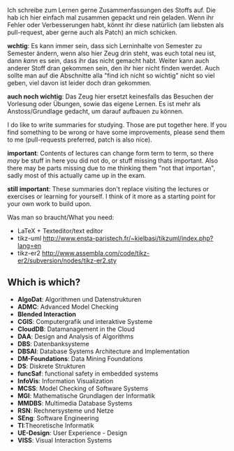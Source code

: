 Ich schreibe zum Lernen gerne Zusammenfassungen des Stoffs auf. Die hab ich hier einfach mal zusammen gepackt und rein geladen. Wenn ihr Fehler oder Verbesserungen habt, könnt ihr diese natürlich (am liebsten als pull-request, aber gerne auch als Patch) an mich schicken.

**wchtig**: Es kann immer sein, dass sich Lerninhalte von Semester zu Semester ändern, wenn also hier Zeug drin steht, was euch total neu ist, dann _kann_ es sein, dass ihr das nicht gemacht habt. Weiter kann auch anderer Stoff dran gekommen sein, den ihr hier nicht finden werdet. Auch sollte man auf die Abschnitte alla "find ich nicht so wichtig" nicht so viel geben, viel davon ist leider doch dran gekommen.

**auch noch wichtig**: Das Zeug hier ersetzt keinesfalls das Besuchen der Vorlesung oder Übungen, sowie das eigene Lernen. Es ist mehr als Anstoss/Grundlage gedacht, um darauf aufbauen zu können.

I do like to write summaries for studying. Those are put together here. If you find something to be wrong or have some improvements, please send them to me (pull-requests preferred, patch is also nice).

**important**: Contents of lectures can change form term to term, so there _may_ be stuff in here you did not do, or stuff missing thats important. Also there may be parts missing due to me thinking them "not that importan", sadly most of this actually came up in the exam.

**still important**: These summaries don't replace visiting the lectures or exercises or learning for yourself. I think of it more as a starting point for your own work to build upon.

Was man so braucht/What you need:

* LaTeX + Texteditor/text editor
* tikz-uml http://www.ensta-paristech.fr/~kielbasi/tikzuml/index.php?lang=en
* tikz-er2 http://www.assembla.com/code/tikz-er2/subversion/nodes/tikz-er2.sty

## Which is which?

* **AlgoDat**: Algorithmen und Datenstrukturen
* **ADMC**: Advanced Model Checking
* **Blended Interaction**
* **CGIS**: Computergrafik und interaktive Systeme
* **CloudDB**: Datamanagement in the Cloud
* **DAA**: Design and Analysis of Algorithms
* **DBS**: Datenbanksysteme
* **DBSAI**: Database Systems Architecture and Implementation
* **DM-Foundations**: Data Mining Foundations
* **DS**: Diskrete Strukturen
* **funcSaf**: functional safety in embedded systems
* **InfoVis**: Information Visualization
* **MCSS**: Model Checking of Software Systems
* **MGI**: Mathematische Grundlagen der Informatik
* **MMDBS**: Multimedia Database Systems
* **RSN**: Rechnersysteme und Netze
* **SEng**: Software Engineering
* **TI**:Theoretische Informatik
* **UE-Design**: User Experience - Design
* **VISS**: Visual Interaction Systems
